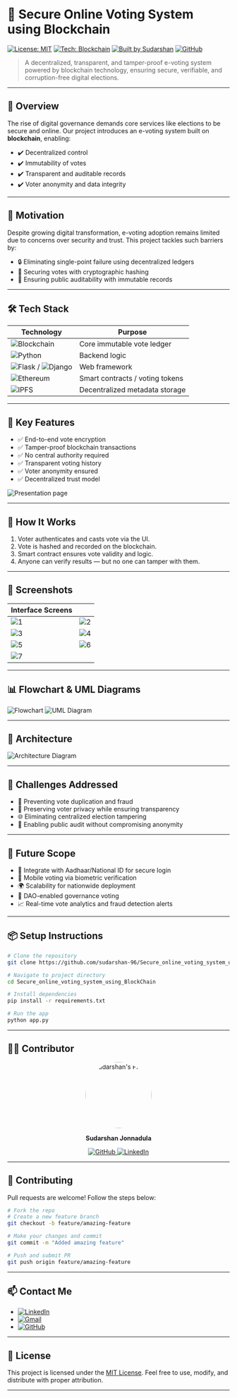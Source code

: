 # 🔐 Secure Online Voting System using Blockchain

[![License: MIT](https://img.shields.io/badge/License-MIT-blue.svg)](LICENSE)
[![Tech: Blockchain](https://img.shields.io/badge/Tech-Blockchain-blue?logo=blockchain)](#-tech-stack)
[![Built by Sudarshan](https://img.shields.io/badge/Built%20by-Sudarshan%20Jonnadula-orange)](https://www.linkedin.com/in/sudarshan-jonnadula-3100671aa/)
[![GitHub](https://img.shields.io/badge/GitHub-sudarshan--96-black?logo=github)](https://github.com/sudarshan-96)

> A decentralized, transparent, and tamper-proof e-voting system powered by blockchain technology, ensuring secure, verifiable, and corruption-free digital elections.

---

## 🚀 Overview

The rise of digital governance demands core services like elections to be secure and online. Our project introduces an e-voting system built on **blockchain**, enabling:

- ✔️ Decentralized control
- ✔️ Immutability of votes
- ✔️ Transparent and auditable records
- ✔️ Voter anonymity and data integrity

---

## 🧠 Motivation

Despite growing digital transformation, e-voting adoption remains limited due to concerns over security and trust. This project tackles such barriers by:

- 🔒 Eliminating single-point failure using decentralized ledgers
- 🔐 Securing votes with cryptographic hashing
- 📖 Ensuring public auditability with immutable records

---

## 🛠️ Tech Stack

| Technology         | Purpose                                  |
|-------------------|-------------------------------------------|
| ![Blockchain](https://img.shields.io/badge/-Blockchain-121212?logo=bitcoin&logoColor=white) | Core immutable vote ledger      |
| ![Python](https://img.shields.io/badge/-Python-3776AB?logo=python&logoColor=white) | Backend logic                   |
| ![Flask](https://img.shields.io/badge/-Flask-000000?logo=flask&logoColor=white) / ![Django](https://img.shields.io/badge/-Django-092E20?logo=django&logoColor=white) | Web framework                   |
| ![Ethereum](https://img.shields.io/badge/-Ethereum-3C3C3D?logo=ethereum&logoColor=white) | Smart contracts / voting tokens |
| ![IPFS](https://img.shields.io/badge/-IPFS-65C2CB?logo=ipfs&logoColor=white) | Decentralized metadata storage  |

---

## 📌 Key Features

- ✅ End-to-end vote encryption
- ✅ Tamper-proof blockchain transactions
- ✅ No central authority required
- ✅ Transparent voting history
- ✅ Voter anonymity ensured
- ✅ Decentralized trust model

![Presentation page](https://github.com/user-attachments/assets/cf7efc12-5cce-464b-8eac-550dfd365272)

---

## 🧪 How It Works

1. Voter authenticates and casts vote via the UI.
2. Vote is hashed and recorded on the blockchain.
3. Smart contract ensures vote validity and logic.
4. Anyone can verify results — but no one can tamper with them.

---

## 📸 Screenshots

| Interface Screens |        |
|-------------------|--------|
| ![1](https://github.com/user-attachments/assets/912f4d0d-f20d-44b4-9827-1a293d18f621) | ![2](https://github.com/user-attachments/assets/7acc71e1-3e42-4553-b6a4-822436011cf9) |
| ![3](https://github.com/user-attachments/assets/4b770d30-e688-4993-8eb4-66bcd9133c50) | ![4](https://github.com/user-attachments/assets/a3daf43e-5090-48b4-ad75-8365ccea3607) |
| ![5](https://github.com/user-attachments/assets/e2f05882-5572-49ac-910b-0384e26a511c) | ![6](https://github.com/user-attachments/assets/a1cbac61-09d7-402a-821f-213d7b204fcc) |
| ![7](https://github.com/user-attachments/assets/1276dabd-9ce0-44c6-9cae-5bb17ea318ec) |        |

---

## 📊 Flowchart & UML Diagrams

![Flowchart](https://github.com/user-attachments/assets/c49a7387-83c6-4338-a7a1-c52c3f0d9ca8)
![UML Diagram](https://github.com/user-attachments/assets/225c3fcf-53be-4718-9e22-3f8bdcba1e66)

---

## 🧱 Architecture

![Architecture Diagram](https://github.com/user-attachments/assets/38973568-847e-4471-98d4-ff15c50e6966)

---

## 🧪 Challenges Addressed

- 🧠 Preventing vote duplication and fraud
- 🔐 Preserving voter privacy while ensuring transparency
- 🌐 Eliminating centralized election tampering
- 🔎 Enabling public audit without compromising anonymity

---

## 🔮 Future Scope

- 🔁 Integrate with Aadhaar/National ID for secure login
- 📲 Mobile voting via biometric verification
- 🌍 Scalability for nationwide deployment
- 🧾 DAO-enabled governance voting
- 📈 Real-time vote analytics and fraud detection alerts

---

## 📦 Setup Instructions

```bash
# Clone the repository
git clone https://github.com/sudarshan-96/Secure_online_voting_system_using_BlockChain.git

# Navigate to project directory
cd Secure_online_voting_system_using_BlockChain

# Install dependencies
pip install -r requirements.txt

# Run the app
python app.py
````

---

## 👨‍💻 Contributor

<p align="center">
  <img src="https://github.com/user-attachments/assets/c5c7b921-f73c-42b8-8c4f-7d116ad83ff0" width="150" height="150" alt="Sudarshan's Photo" style="border-radius: 50%;">
</p>

<p align="center">
  <b>Sudarshan Jonnadula</b>  
</p>

<p align="center">
  <a href="https://github.com/sudarshan-96">
    <img src="https://img.shields.io/badge/GitHub-181717?style=for-the-badge&logo=github&logoColor=white" alt="GitHub" />
  </a>
  <a href="https://www.linkedin.com/in/sudarshan-jonnadula-3100671aa/">
    <img src="https://img.shields.io/badge/LinkedIn-0077B5?style=for-the-badge&logo=linkedin&logoColor=white" alt="LinkedIn" />
  </a>
</p>

---

## 🤝 Contributing

Pull requests are welcome! Follow the steps below:

```bash
# Fork the repo
# Create a new feature branch
git checkout -b feature/amazing-feature

# Make your changes and commit
git commit -m "Added amazing feature"

# Push and submit PR
git push origin feature/amazing-feature
```

---

## 📫 Contact Me

* [![LinkedIn](https://img.shields.io/badge/-LinkedIn-0077B5?logo=linkedin\&logoColor=white)](https://www.linkedin.com/in/sudarshan-jonnadula-3100671aa/)
* [![Gmail](https://img.shields.io/badge/-Email-D14836?logo=gmail\&logoColor=white)](mailto:sudarshan929690@gmail.com)
* [![GitHub](https://img.shields.io/badge/-GitHub-181717?logo=github\&logoColor=white)](https://github.com/sudarshan-96)

---

## 📄 License

This project is licensed under the [MIT License](LICENSE).
Feel free to use, modify, and distribute with proper attribution.

---

```

